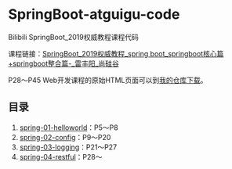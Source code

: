 # SpringBoot-atguigu-code

Bilibili SpringBoot_2019权威教程课程代码

课程链接：[SpringBoot_2019权威教程_spring boot_springboot核心篇+springboot整合篇-_雷丰阳_尚硅谷](https://www.bilibili.com/video/av38657363)

P28～P45 Web开发课程的原始HTML页面可以到[我的仓库下载](https://github.com/TengHuo/SpringBoot-atguigu-html)。

## 目录

1. [spring-01-helloworld](./spring-01-helloworld/)：P5～P8
2. [spring-02-config](./spring-02-config/)：P9～P20
3. [spring-03-logging](./spring-03-logging/)：P21～P27
4. [spring-04-restful](./spring-02-restful/)：P28～
